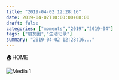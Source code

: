 ```yaml
---
title: "2019-04-02 12:28:16"
date: 2019-04-02T10:00:00+08:00
draft: false
categories: ["moments","2019","2019-04"]
tags: ["朋友圈","生活记录"]
summary: "2019-04-02 12:28:16..."
---
```


🏠HOME

![Media 1](/Moments/photos/2019-04-02/201904021228160.jpg)

